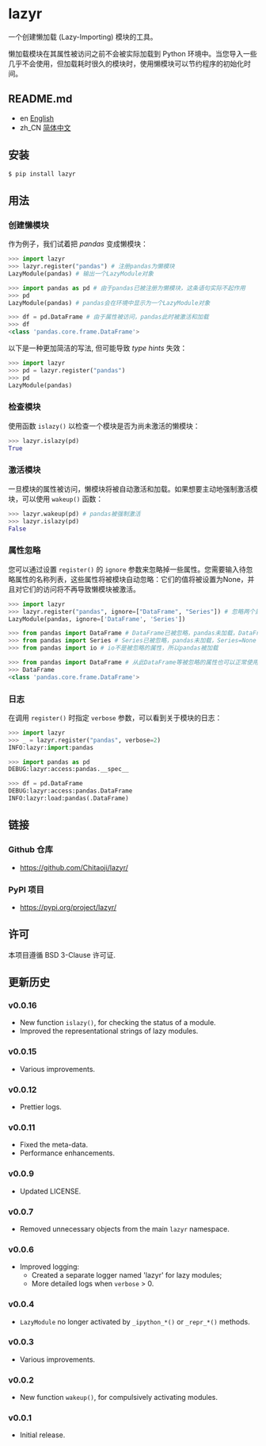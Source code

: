 # lazyr

一个创建懒加载 (Lazy-Importing) 模块的工具。

懒加载模块在其属性被访问之前不会被实际加载到 Python 环境中。当您导入一些几乎不会使用，但加载耗时很久的模块时，使用懒模块可以节约程序的初始化时间。

## README.md

* en [English](README.md)
* zh_CN [简体中文](README.zh_CN.md)

## 安装

```sh
$ pip install lazyr
```

## 用法
### 创建懒模块
作为例子，我们试着把 *pandas* 变成懒模块：

```py
>>> import lazyr
>>> lazyr.register("pandas") # 注册pandas为懒模块
LazyModule(pandas) # 输出一个LazyModule对象

>>> import pandas as pd # 由于pandas已被注册为懒模块，这条语句实际不起作用 
>>> pd
LazyModule(pandas) # pandas会在环境中显示为一个LazyModule对象

>>> df = pd.DataFrame # 由于属性被访问，pandas此时被激活和加载
>>> df
<class 'pandas.core.frame.DataFrame'>
```

以下是一种更加简洁的写法, 但可能导致 *type hints* 失效：

```py
>>> import lazyr
>>> pd = lazyr.register("pandas")
>>> pd
LazyModule(pandas)
```

### 检查模块

使用函数 `islazy()` 以检查一个模块是否为尚未激活的懒模块：

```py
>>> lazyr.islazy(pd)
True
```

### 激活模块

一旦模块的属性被访问，懒模块将被自动激活和加载。如果想要主动地强制激活模块，可以使用 `wakeup()` 函数：

```py
>>> lazyr.wakeup(pd) # pandas被强制激活
>>> lazyr.islazy(pd)
False
```

### 属性忽略

您可以通过设置 `register()` 的 `ignore` 参数来忽略掉一些属性。您需要输入待忽略属性的名称列表，这些属性将被模块自动忽略：它们的值将被设置为None，并且对它们的访问将不再导致懒模块被激活。

```py
>>> import lazyr
>>> lazyr.register("pandas", ignore=["DataFrame", "Series"]) # 忽略两个属性：DataFrame和Series
LazyModule(pandas, ignore=['DataFrame', 'Series'])

>>> from pandas import DataFrame # DataFrame已被忽略，pandas未加载，DataFrame=None
>>> from pandas import Series # Series已被忽略，pandas未加载，Series=None
>>> from pandas import io # io不是被忽略的属性，所以pandas被加载

>>> from pandas import DataFrame # 从此DataFrame等被忽略的属性也可以正常使用了
>>> DataFrame
<class 'pandas.core.frame.DataFrame'>
```

### 日志


在调用 `register()` 时指定 `verbose` 参数，可以看到关于模块的日志：

```py
>>> import lazyr
>>> _ = lazyr.register("pandas", verbose=2)
INFO:lazyr:import:pandas

>>> import pandas as pd
DEBUG:lazyr:access:pandas.__spec__

>>> df = pd.DataFrame
DEBUG:lazyr:access:pandas.DataFrame
INFO:lazyr:load:pandas(.DataFrame)
```

## 链接
### Github 仓库
* https://github.com/Chitaoji/lazyr/

### PyPI 项目
* https://pypi.org/project/lazyr/

## 许可
本项目遵循 BSD 3-Clause 许可证.

## 更新历史

### v0.0.16
* New function `islazy()`, for checking the status of a module.
* Improved the representational strings of lazy modules.

### v0.0.15
* Various improvements.

### v0.0.12
* Prettier logs.

### v0.0.11
* Fixed the meta-data.
* Performance enhancements.

### v0.0.9
* Updated LICENSE.

### v0.0.7
* Removed unnecessary objects from the main `lazyr` namespace.

### v0.0.6
* Improved logging:
    * Created a separate logger named 'lazyr' for lazy modules;
    * More detailed logs when `verbose` > 0.

### v0.0.4
* `LazyModule` no longer activated by `_ipython_*()` or `_repr_*()` methods.

### v0.0.3
* Various improvements.

### v0.0.2
* New function `wakeup()`, for compulsively activating modules.

### v0.0.1
* Initial release.
